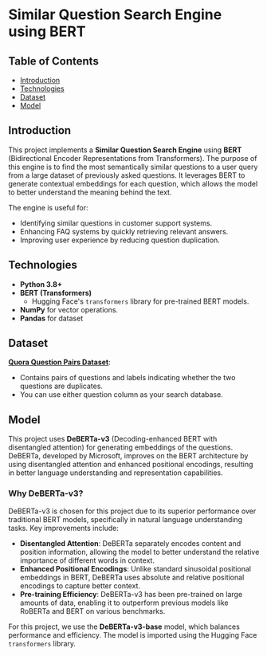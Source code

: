 # Similar Question Search Engine using BERT

## Table of Contents
- [Introduction](#introduction)
- [Technologies](#technologies)
- [Dataset](#dataset)
- [Model](#model)

## Introduction

This project implements a **Similar Question Search Engine** using **BERT** (Bidirectional Encoder Representations from Transformers). The purpose of this engine is to find the most semantically similar questions to a user query from a large dataset of previously asked questions. It leverages BERT to generate contextual embeddings for each question, which allows the model to better understand the meaning behind the text.

The engine is useful for:
- Identifying similar questions in customer support systems.
- Enhancing FAQ systems by quickly retrieving relevant answers.
- Improving user experience by reducing question duplication.
  
## Technologies

- **Python 3.8+**
- **BERT (Transformers)**
  - Hugging Face's `transformers` library for pre-trained BERT models.
- **NumPy** for vector operations.
- **Pandas** for dataset

## Dataset

**[Quora Question Pairs Dataset](https://www.quora.com/q/quoradata/First-Quora-Dataset-Release-Question-Pairs)**:
   - Contains pairs of questions and labels indicating whether the two questions are duplicates.
   - You can use either question column as your search database.

## Model

This project uses **DeBERTa-v3** (Decoding-enhanced BERT with disentangled attention) for generating embeddings of the questions. DeBERTa, developed by Microsoft, improves on the BERT architecture by using disentangled attention and enhanced positional encodings, resulting in better language understanding and representation capabilities.

### Why DeBERTa-v3?

DeBERTa-v3 is chosen for this project due to its superior performance over traditional BERT models, specifically in natural language understanding tasks. Key improvements include:
- **Disentangled Attention**: DeBERTa separately encodes content and position information, allowing the model to better understand the relative importance of different words in context.
- **Enhanced Positional Encodings**: Unlike standard sinusoidal positional embeddings in BERT, DeBERTa uses absolute and relative positional encodings to capture better context.
- **Pre-training Efficiency**: DeBERTa-v3 has been pre-trained on large amounts of data, enabling it to outperform previous models like RoBERTa and BERT on various benchmarks.

For this project, we use the **DeBERTa-v3-base** model, which balances performance and efficiency. The model is imported using the Hugging Face `transformers` library.
